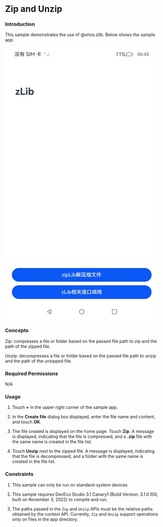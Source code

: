 # Zip and Unzip

### Introduction

This sample demonstrates the use of @ohos.zlib. Below shows the sample app.

![](screenshots/device/Screenshot_20231208091553194.jpeg)

### Concepts

Zip: compresses a file or folder based on the passed file path to zip and the path of the zipped file.

Unzip: decompresses a file or folder based on the passed file path to unzip and the path of the unzipped file.

### Required Permissions

N/A

### Usage

1. Touch **+** in the upper right corner of the sample app.

2. In the **Create file** dialog box displayed, enter the file name and content, and touch **OK**.

3. The file created is displayed on the home page. Touch **Zip**. A message is displayed, indicating that the file is compressed, and a **.zip** file with the same name is created in the file list.

4. Touch **Unzip** next to the zipped file. A message is displayed, indicating that the file is decompressed, and a folder with the same name is created in the file list.

### Constraints

1. This sample can only be run on standard-system devices.

2. This sample requires DevEco Studio 3.1 Canary1 (Build Version: 3.1.0.100, built on November 3, 2022) to compile and run.

3. The paths passed in the `Zip` and `Unzip` APIs must be the relative paths obtained by the context API. Currently, `Zip` and `Unzip` support operations only on files in the app directory.
